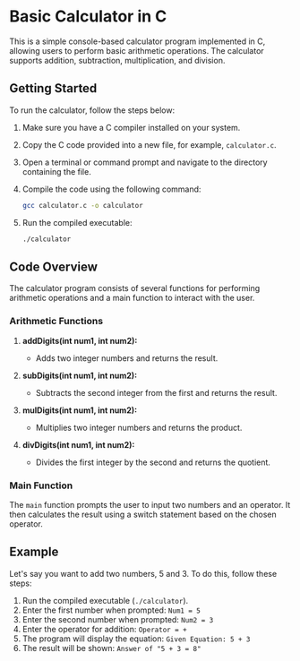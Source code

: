 # Basic Calculator in C

This is a simple console-based calculator program implemented in C, allowing users to perform basic arithmetic operations. The calculator supports addition, subtraction, multiplication, and division.

## Getting Started

To run the calculator, follow the steps below:

1. Make sure you have a C compiler installed on your system.
2. Copy the C code provided into a new file, for example, `calculator.c`.
3. Open a terminal or command prompt and navigate to the directory containing the file.
4. Compile the code using the following command:

    ```bash
    gcc calculator.c -o calculator
    ```

5. Run the compiled executable:

    ```bash
    ./calculator
    ```

## Code Overview

The calculator program consists of several functions for performing arithmetic operations and a main function to interact with the user.

### Arithmetic Functions

1. **addDigits(int num1, int num2):**
   - Adds two integer numbers and returns the result.

2. **subDigits(int num1, int num2):**
   - Subtracts the second integer from the first and returns the result.

3. **mulDigits(int num1, int num2):**
   - Multiplies two integer numbers and returns the product.

4. **divDigits(int num1, int num2):**
   - Divides the first integer by the second and returns the quotient.

### Main Function

The `main` function prompts the user to input two numbers and an operator. It then calculates the result using a switch statement based on the chosen operator.

## Example

Let's say you want to add two numbers, 5 and 3. To do this, follow these steps:

1. Run the compiled executable (`./calculator`).
2. Enter the first number when prompted: `Num1 = 5`
3. Enter the second number when prompted: `Num2 = 3`
4. Enter the operator for addition: `Operator = +`
5. The program will display the equation: `Given Equation: 5 + 3`
6. The result will be shown: `Answer of "5 + 3 = 8"`
